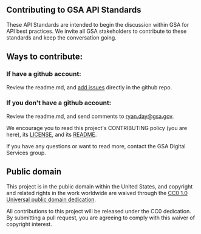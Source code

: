 ## Contributing to GSA API Standards

These API Standards are intended to begin the discussion within GSA for API best practices. We invite all GSA stakeholders to contribute to these standards and keep the conversation going.

## Ways to contribute:

### If have a github account:
Review the readme.md, and [add issues](https://github.com/GSA/api-standards/issues) directly in the github repo.

### If you don't have a github account:
Review the readme.md, and send comments to ryan.day@gsa.gov.



We encourage you to read this project's CONTRIBUTING policy (you are here), its [LICENSE](LICENSE.md), and its [README](README.md).

If you have any questions or want to read more, contact the GSA Digital Services group.

## Public domain

This project is in the public domain within the United States, and
copyright and related rights in the work worldwide are waived through
the [CC0 1.0 Universal public domain dedication](https://creativecommons.org/publicdomain/zero/1.0/).

All contributions to this project will be released under the CC0
dedication. By submitting a pull request, you are agreeing to comply
with this waiver of copyright interest.
